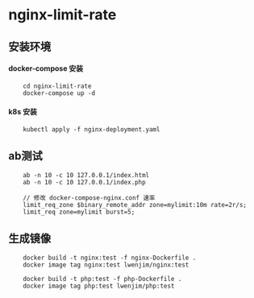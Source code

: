 # nginx-limit-rate

## 安装环境
#### docker-compose 安装
```
    cd nginx-limit-rate
    docker-compose up -d
```
#### k8s 安装
```
    kubectl apply -f nginx-deployment.yaml
```

## ab测试
```
    ab -n 10 -c 10 127.0.0.1/index.html
    ab -n 10 -c 10 127.0.0.1/index.php

    // 修改 docker-compose-nginx.conf 速率
    limit_req_zone $binary_remote_addr zone=mylimit:10m rate=2r/s;
    limit_req zone=mylimit burst=5;
```
## 生成镜像
```
    docker build -t nginx:test -f nginx-Dockerfile .
    docker image tag nginx:test lwenjim/nginx:test
    
    docker build -t php:test -f php-Dockerfile .
    docker image tag php:test lwenjim/php:test

```